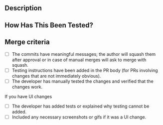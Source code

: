 <!--- Provide a general summary of your changes in the Title above -->

## Description
<!--- Describe your changes in detail -->
<!--- [UI] Include any screenshots of changed UI; Include any gifs if it was a flow / UX change -->

## How Has This Been Tested?
<!--- Please describe in detail how you tested your changes. -->
<!--- Include details of your testing environment, and the tests you ran to -->
<!--- see how your change affects other areas of the code, etc. -->

## Merge criteria
<!--- Go over all the following points, and put an `x` in all the boxes that apply. -->
- [ ] The commits have meaningful messages; the author will squash them after approval or in case of manual merges will ask to merge with squash.
- [ ] Testing instructions have been added in the PR body (for PRs involving changes that are not immediately obvious).
- [ ] The developer has manually tested the changes and verified that the changes work.

If you have UI changes

<!--- You can ignore these if you are doing Go REST server, manifest, controller, internal logic, etc changes; aka non-UI / visual changes -->
- [ ] The developer has added tests or explained why testing cannot be added.
- [ ] Included any necessary screenshots or gifs if it was a UI change.
